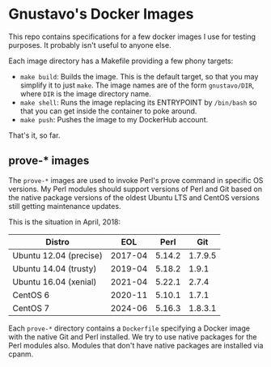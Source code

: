# Gnustavo's Docker Images #

This repo contains specifications for a few docker images I use for testing
purposes. It probably isn't useful to anyone else.

Each image directory has a Makefile providing a few phony targets:

  * `make build`: Builds the image. This is the default target, so that you may
    simplify it to just `make`. The image names are of the form `gnustavo/DIR`,
    where `DIR` is the image directory name.
  * `make shell`: Runs the image replacing its ENTRYPOINT by `/bin/bash` so that
    you can get inside the container to poke around.
  * `make push`: Pushes the image to my DockerHub account.

That's it, so far.

## prove-* images ##

The `prove-*` images are used to invoke Perl's prove command in specific OS
versions. My Perl modules should support versions of Perl and Git based on the
native package versions of the oldest Ubuntu LTS and CentOS versions still
getting maintenance updates.

This is the situation in April, 2018:

| Distro | EOL | Perl | Git |
|  --- | --- | --- | --- |
| Ubuntu 12.04 (precise) | 2017-04 | 5.14.2 | 1.7.9.5 |
| Ubuntu 14.04 (trusty) | 2019-04 | 5.18.2 | 1.9.1 |
| Ubuntu 16.04 (xenial) | 2021-04 | 5.22.1 | 2.7.4 |
| CentOS 6 | 2020-11 | 5.10.1 | 1.7.1 |
| CentOS 7 | 2024-06 | 5.16.3 | 1.8.3.1 |

Each `prove-*` directory contains a `Dockerfile` specifying a Docker image with
the native Git and Perl installed. We try to use native packages for the Perl
modules also. Modules that don't have native packages are installed via cpanm.
